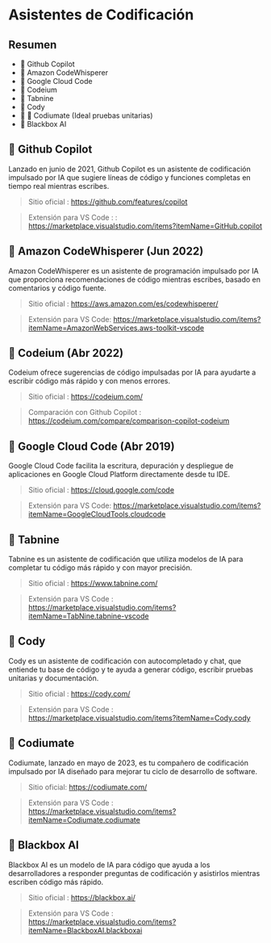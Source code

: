 # Asistentes de Codificación

## Resumen

* 🤖 Github Copilot
* 🤖 Amazon CodeWhisperer
* 🤖 Google Cloud Code
* 🤖 Codeium
* 🤖 Tabnine
* 🤖 Cody
* 🤖 🧪 Codiumate (Ideal pruebas unitarias)
* 🤖 Blackbox AI

## 🤖 Github Copilot
Lanzado en junio de 2021, Github Copilot es un asistente de codificación impulsado por IA que sugiere líneas de código y funciones completas en tiempo real mientras escribes.
> Sitio oficial : https://github.com/features/copilot

> Extensión para VS Code : : https://marketplace.visualstudio.com/items?itemName=GitHub.copilot

## 🤖 Amazon CodeWhisperer (Jun 2022)
Amazon CodeWhisperer es un asistente de programación impulsado por IA que proporciona recomendaciones de código mientras escribes, basado en comentarios y código fuente.
> Sitio oficial : https://aws.amazon.com/es/codewhisperer/

> Extensión para VS Code: https://marketplace.visualstudio.com/items?itemName=AmazonWebServices.aws-toolkit-vscode

## 🤖 Codeium (Abr 2022)
Codeium ofrece sugerencias de código impulsadas por IA para ayudarte a escribir código más rápido y con menos errores.
> Sitio oficial : https://codeium.com/

> Comparación con Github Copilot :  https://codeium.com/compare/comparison-copilot-codeium

## 🤖 Google Cloud Code (Abr 2019)
Google Cloud Code facilita la escritura, depuración y despliegue de aplicaciones en Google Cloud Platform directamente desde tu IDE.
> Sitio oficial : https://cloud.google.com/code

> Extensión para VS Code: https://marketplace.visualstudio.com/items?itemName=GoogleCloudTools.cloudcode

## 🤖 Tabnine 
Tabnine es un asistente de codificación que utiliza modelos de IA para completar tu código más rápido y con mayor precisión.
> Sitio oficial : https://www.tabnine.com/

> Extensión para VS Code :  https://marketplace.visualstudio.com/items?itemName=TabNine.tabnine-vscode

## 🤖 Cody
Cody es un asistente de codificación con autocompletado y chat, que entiende tu base de código y te ayuda a generar código, escribir pruebas unitarias y documentación.
> Sitio oficial : https://cody.com/

> Extensión para VS Code :  https://marketplace.visualstudio.com/items?itemName=Cody.cody

## 🤖 Codiumate
Codiumate, lanzado en mayo de 2023, es tu compañero de codificación impulsado por IA diseñado para mejorar tu ciclo de desarrollo de software.
> Sitio oficial: https://codiumate.com/

> Extensión para VS Code :  https://marketplace.visualstudio.com/items?itemName=Codiumate.codiumate

## 🤖 Blackbox AI
Blackbox AI es un modelo de IA para código que ayuda a los desarrolladores a responder preguntas de codificación y asistirlos mientras escriben código más rápido.
> Sitio oficial : https://blackbox.ai/

> Extensión para VS Code : https://marketplace.visualstudio.com/items?itemName=BlackboxAI.blackboxai
